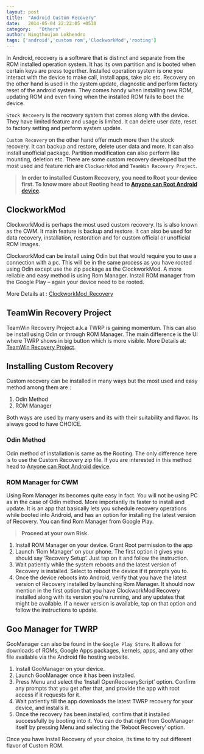 ```yaml
---
layout: post
title:  "Android Custom Recovery"
date:   2014-05-04 22:22:05 +0530
category:	"Others"
author:	Ningthoujam Lokhendro
tags: ['android','custom rom','ClockworkMod','rooting']
---
```

In Android, recovery is a software that is distinct and separate from the ROM installed operation system. It has its own partition and is booted when certain keys are press togerther. Installed operation system is one you interact with the device to make call, install apps, take pic etc. Recovery on the other hand is used in the system update, diagnostic and perform factory reset of the android system. They comes handy when installing new ROM, updating ROM and even fixing when the installed ROM fails to boot the device.

`Stock Recovery` is the recovery system that comes along with the device. They have limited feature and usage is limited. It can delete user date, reset to factory setting and perform system update.

`Custom Recovery` on the other hand offer much more then the stock recovery. It can backup and restore, delete user data and more. It can also install unofficial package. Partition modification can also perform like mounting, deletion etc. There are some custom recovery developed but the most used and feature rich are `ClockworkMod` and `TeamWin Recovery Project`.

> __In order to installed Custom Recovery, you need to Root your device first. To know more about Rooting head to [Anyone can Root Android device][Anyone can Root Android device].__

## ClockworkMod
ClockworkMod is perhaps the most used custom recovery. Its is also known as the CWM. It main feature is backup and restore. It can also be used for data recovery, installation, restoration and for custom official or unofficial ROM images.

ClockworkMod can be install using Odin but that would require you to use a connection with a pc. This will be in the same process as you have rooted using Odin except use the zip package as the ClockworkMod. A more reliable and easy method is using Rom Manager. Install ROM manager from the Google Play – again your device need to be rooted.

More Details at : [ClockworkMod_Recovery][ClockworkMod_Recovery]

## TeamWin Recovery Project
TeamWin Recovery Project a.k.a TWRP is gaining momentum. This can also be install using Odin or through ROM Manager. The main difference is the UI where TWRP shows in big button which is more visible. More Details at: [TeamWin Recovery Project][TeamWin Recovery Project].

## Installing Custom Recovery
Custom recovery can be installed in many ways but the most used and easy method among them are :

1. Odin Method
2. ROM Manager

Both ways are used by many users and its with their suitability and flavor. Its always good to have CHOICE.

### Odin Method
Odin method of installation is same as the Rooting. The only difference here is to use the Custom Recovery zip file. If you are interested in this method head to [Anyone can Root Android device][Anyone can Root Android device].

### ROM Manager for CWM
Using Rom Manager its becomes quite easy in fact. You will not be using PC as in the case of Odin method. More importantly its faster to install and update. It is an app that basically lets you schedule recovery operations while booted into Android, and has an option for installing the latest version of Recovery. You can find Rom Manager from Google Play.

> __Proceed at your own Risk.__

1. Install ROM Manager on your device. Grant Root permission to the app
2. Launch ‘Rom Manager’ on your phone. The first option it gives you should say ‘Recovery Setup’. Just tap on it and follow the instruction.
3. Wait patiently while the system reboots and the latest version of Recovery is installed. Select to reboot the device if it prompts you to.
4. Once the device reboots into Android, verify that you have the latest version of Recovery installed by launching Rom Manager. It should now mention in the first option that you have ClockworkMod Recovery installed along with its version you’re running, and any updates that might be available. If a newer version is available, tap on that option and follow the instructions to update.

## Goo Manager for TWRP
GooManager can also be found in the `Google Play Store`. It allows for downloads of ROMs, Google Apps packages, kernels, apps, and any other file available via the Android file hosting website.

1. Install GooManager on your device.
2. Launch GooManager once it has been installed.
3. Press Menu and select the ‘Install OpenRecoveryScript’ option. Confirm any prompts that you get after that, and provide the app with root access if it requests for it.
4. Wait patiently till the app downloads the latest TWRP recovery for your device, and installs it.
5. Once the recovery has been installed, confirm that it installed successfully by booting into it. You can do that right from GooManager itself by pressing Menu and selecting the ‘Reboot Recovery’ option.

Once you have Install Recovery of your choice, its time to try out different flavor of Custom ROM.

[Anyone can Root Android device]: http://ningzeta.com/others/2014/04/05/anyone-can-root-android-device.html
[ClockworkMod_Recovery]: http://forum.xda-developers.com/wiki/ClockworkMod_Recovery
[TeamWin Recovery Project]: http://teamw.in/project/twrp2
